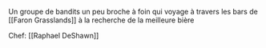 Un groupe de bandits un peu broche à foin qui voyage à travers les bars de [[Faron Grasslands]] à la recherche de la meilleure bière

Chef: [[Raphael DeShawn]]